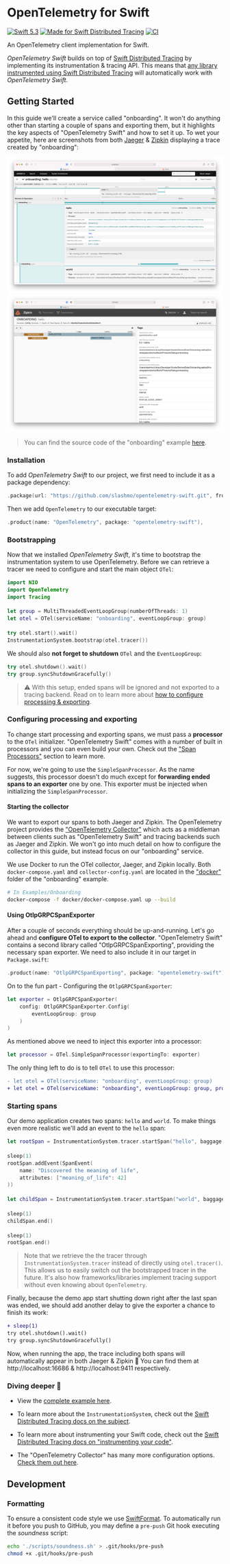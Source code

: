 # OpenTelemetry for Swift

[![Swift 5.3](https://img.shields.io/badge/Swift-5.3-%23f05137)](https://swift.org)
[![Made for Swift Distributed Tracing](https://img.shields.io/badge/Made%20for-Swift%20Distributed%20Tracing-%23f05137)](https://github.com/apple/swift-distributed-tracing)
[![CI](https://github.com/slashmo/opentelemetry-swift/actions/workflows/ci.yaml/badge.svg?branch=main)](https://github.com/slashmo/opentelemetry-swift/actions/workflows/ci.yaml)

An OpenTelemetry client implementation for Swift.

*OpenTelemetry Swift* builds on top of [Swift Distributed Tracing](https://github.com/apple/swift-distributed-tracing) by implementing its instrumentation & tracing API. This means that [any library instrumented using Swift Distributed Tracing](https://github.com/apple/swift-distributed-tracing#libraries--frameworks) will automatically work with *OpenTelemetry Swift*.

## Getting Started

In this guide we'll create a service called "onboarding". It won't do anything other than starting a couple of spans and exporting them, but it highlights the key aspects of "OpenTelemetry Swift" and how to set it up. To wet your appetite, here are screenshots from both [Jaeger](https://www.jaegertracing.io) & [Zipkin](https://zipkin.io) displaying a trace created by "onboarding":

![Our trace exported to Jaeger](images/jaeger.png)
![Our trace exported to Zipkin](images/zipkin.png)

> You can find the source code of the "onboarding" example [here](Examples/Onboarding).

### Installation

To add *OpenTelemetry Swift* to our project, we first need to include it as a package dependency:

```swift
.package(url: "https://github.com/slashmo/opentelemetry-swift.git", from: "0.1.0"),
```

Then we add `OpenTelemetry` to our executable target:

```swift
.product(name: "OpenTelemetry", package: "opentelemetry-swift"),
```

### Bootstrapping

Now that we installed *OpenTelemetry Swift*, it's time to bootstrap the instrumentation system to use OpenTelemetry. Before we can retrieve a tracer we need to configure and start the main object `OTel`:

```swift
import NIO
import OpenTelemetry
import Tracing

let group = MultiThreadedEventLoopGroup(numberOfThreads: 1)
let otel = OTel(serviceName: "onboarding", eventLoopGroup: group)

try otel.start().wait()
InstrumentationSystem.bootstrap(otel.tracer())
```

We should also **not forget to shutdown** `OTel` and the `EventLoopGroup`:

```swift
try otel.shutdown().wait()
try group.syncShutdownGracefully()
```

> ⚠️ With this setup, ended spans will be ignored and not exported to a tracing backend. Read on to learn more about [how to configure processing & exporting](#configuring-processing-and-exporting).

### Configuring processing and exporting

To change start processing and exporting spans, we must pass a **processor** to the `OTel` initializer. "OpenTelemetry Swift" comes with a number of built in processors and you can even build your own. Check out the ["Span Processors"](#span-processors) section to learn more.

For now, we're going to use the `SimpleSpanProcessor`. As the name suggests, this processor doesn't do much except for **forwarding ended spans to an exporter** one by one. This exporter must be injected when initializing the `SimpleSpanProcessor`.

#### Starting the collector

We want to export our spans to both Jaeger and Zipkin. The OpenTelemetry project provides the ["OpenTelemetry Collector"](https://github.com/open-telemetry/opentelemetry-collector) which acts as a middleman between clients such as "OpenTelemetry Swift" and tracing backends such as Jaeger and Zipkin. We won't go into much detail on how to configure the collector in this guide, but instead focus on our "onboarding" service.

We use Docker to run the OTel collector, Jaeger, and Zipkin locally. Both `docker-compose.yaml` and `collector-config.yaml` are located in the ["docker"](Examples/Onboarding/Docker) folder of the "onboarding" example.

```sh
# In Examples/Onboarding
docker-compose -f docker/docker-compose.yaml up --build
```

#### Using OtlpGRPCSpanExporter

After a couple of seconds everything should be up-and-running. Let's go ahead and **configure OTel to export to the collector**. "OpenTelemetry Swift" contains a second library called "OtlpGRPCSpanExporting", providing the necessary span exporter. We need to also include it in our target in `Package.swift`:

```swift
.product(name: "OtlpGRPCSpanExporting", package: "opentelemetry-swift"),
```

On to the fun part - Configuring the `OtlpGRPCSpanExporter`:

```swift
let exporter = OtlpGRPCSpanExporter(
    config: OtlpGRPCSpanExporter.Config(
        eventLoopGroup: group
    )
)
```

As mentioned above we need to inject this exporter into a processor:

```swift
let processor = OTel.SimpleSpanProcessor(exportingTo: exporter)
```

The only thing left to do is to tell `OTel` to use this processor:

```diff
- let otel = OTel(serviceName: "onboarding", eventLoopGroup: group)
+ let otel = OTel(serviceName: "onboarding", eventLoopGroup: group, processor: processor)
```

### Starting spans

Our demo application creates two spans: `hello` and `world`. To make things even more realistic we'll add an event to the `hello` span:

```swift
let rootSpan = InstrumentationSystem.tracer.startSpan("hello", baggage: .topLevel)

sleep(1)
rootSpan.addEvent(SpanEvent(
    name: "Discovered the meaning of life",
    attributes: ["meaning_of_life": 42]
))

let childSpan = InstrumentationSystem.tracer.startSpan("world", baggage: rootSpan.baggage)

sleep(1)
childSpan.end()

sleep(1)
rootSpan.end()
```

> Note that we retrieve the the tracer through `InstrumentationSystem.tracer` instead of directly using `otel.tracer()`. This allows us to easily switch out the bootstrapped tracer in the future. It's also how frameworks/libraries implement tracing support without even knowing about `OpenTelemetry`.

Finally, because the demo app start shutting down right after the last span was ended, we should add another delay to give the exporter a chance to finish its work:

```diff
+ sleep(1)
try otel.shutdown().wait()
try group.syncShutdownGracefully()
```

Now, when running the app, the trace including both spans will automatically appear in both Jaeger & Zipkin 🎉 You can find them at http://localhost:16686 & http://localhost:9411 respectively.

### Diving deeper 🤿

- View the [complete example here](Examples/Onboarding).

- To learn more about the `InstrumentationSystem`, check out the [Swift Distributed Tracing docs on the subject](https://github.com/apple/swift-distributed-tracing/blob/main/README.md#bootstrapping-the-instrumentationsystem).

- To learn more about instrumenting your Swift code, check out the [Swift Distributed Tracing docs on "instrumenting your code"](https://github.com/apple/swift-distributed-tracing#instrumenting-your-code).

- The "OpenTelemetry Collector" has many more configuration options. [Check them out here](https://opentelemetry.io/docs/collector/configuration/).

## Development

### Formatting

To ensure a consistent code style we use [SwiftFormat](https://github.com/nicklockwood/SwiftFormat).
To automatically run it before you push to GitHub, you may define a `pre-push` Git hook executing
the *soundness* script:

```sh
echo './scripts/soundness.sh' > .git/hooks/pre-push
chmod +x .git/hooks/pre-push
```
